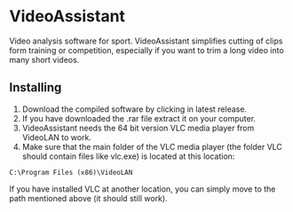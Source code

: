 # VideoAssistant
Video analysis software for sport.
VideoAssistant simplifies cutting of clips form training or competition, especially if you want to trim a long video into many short videos.

## Installing
1. Download the compiled software by clicking in latest release.
2. If you have downloaded the .rar file extract it on your computer.
3. VideoAssistant needs the 64 bit version VLC media player from VideoLAN to work.
4. Make sure that the main folder of the VLC media player (the folder VLC should contain files like vlc.exe) is located at this location:
```
C:\Program Files (x86)\VideoLAN
```
If you have installed VLC at another location, you can simply move to the path mentioned above (it should still work).
